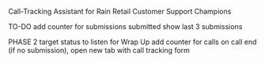Call-Tracking Assistant for Rain Retail Customer Support Champions

TO-DO
add counter for submissions submitted
show last 3 submissions

PHASE 2
target status to listen for Wrap Up
add counter for calls
on call end (if no submission), open new tab with call tracking form